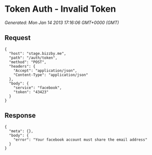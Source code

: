 # Token Auth - Invalid Token

*Generated: Mon Jan 14 2013 17:16:06 GMT+0000 (GMT)*
## Request
```
{
  "host": "stage.bizzby.me",
  "path": "/auth/token",
  "method": "POST",
  "headers": {
    "Accept": "application/json",
    "Content-Type": "application/json"
  },
  "body": {
    "service": "facebook",
    "token": "43423"
  }
}
```

## Response
```
{
  "meta": {},
  "body": {
    "error": "Your facebook account must share the email address"
  }
}
```

